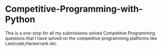 # Competitive-Programming-with-Python
This is a one-stop for all my submissions solved Competitve Programming questions that I have solved on the competitive programming platforms like Leetcode,Hackerrank etc.
